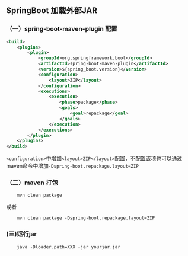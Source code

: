 ## SpringBoot 加载外部JAR

### （一）spring-boot-maven-plugin 配置
```xml
<build>
    <plugins>
        <plugin>
            <groupId>org.springframework.boot</groupId>
            <artifactId>spring-boot-maven-plugin</artifactId>
            <version>${spring_boot.version}</version>
            <configuration>
                <layout>ZIP</layout>
            </configuration>
            <executions>
                <execution>
                    <phase>package</phase>
                    <goals>
                        <goal>repackage</goal>
                    </goals>
                </execution>
            </executions>
        </plugin>
    </plugins>
</build>

```
`<configuration>`中增加`<layout>ZIP</layout>`配置，不配置该项也可以通过maven命令中增加`-Dspring-boot.repackage.layout=ZIP`

### （二）maven 打包
```shell
	mvn clean package 

```
或者
```shell
	mvn clean package -Dspring-boot.repackage.layout=ZIP

```

### (三)运行jar
```shell
	java -Dloader.path=XXX -jar yourjar.jar

```